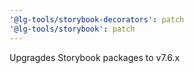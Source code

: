 ```yaml
---
'@lg-tools/storybook-decorators': patch
'@lg-tools/storybook': patch
---
```


Upgragdes Storybook packages to v7.6.x
